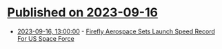 # [Published on 2023-09-16](index.md)

* [2023-09-16, 13:00:00](https://science.slashdot.org/story/23/09/15/2140223/firefly-aerospace-sets-launch-speed-record-for-us-space-force?utm_source=rss1.0mainlinkanon&utm_medium=feed) - [Firefly Aerospace Sets Launch Speed Record For US Space Force](https://science.slashdot.org/story/23/09/15/2140223/firefly-aerospace-sets-launch-speed-record-for-us-space-force?utm_source=rss1.0mainlinkanon&utm_medium=feed)
